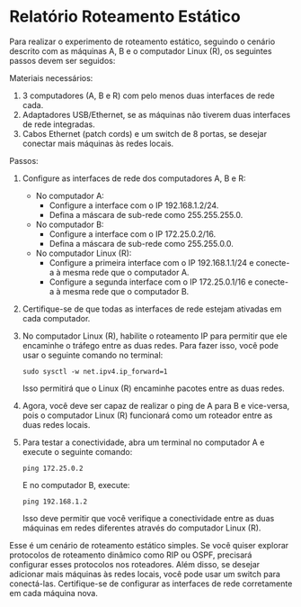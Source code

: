 # Relatório Roteamento Estático

Para realizar o experimento de roteamento estático, seguindo o cenário descrito com as máquinas A, B e o computador Linux (R), os seguintes passos devem ser seguidos:

Materiais necessários:

1. 3 computadores (A, B e R) com pelo menos duas interfaces de rede cada.
2. Adaptadores USB/Ethernet, se as máquinas não tiverem duas interfaces de rede integradas.
3. Cabos Ethernet (patch cords) e um switch de 8 portas, se desejar conectar mais máquinas às redes locais.

Passos:

1. Configure as interfaces de rede dos computadores A, B e R:
    - No computador A:
        - Configure a interface com o IP 192.168.1.2/24.
        - Defina a máscara de sub-rede como 255.255.255.0.
    - No computador B:
        - Configure a interface com o IP 172.25.0.2/16.
        - Defina a máscara de sub-rede como 255.255.0.0.
    - No computador Linux (R):
        - Configure a primeira interface com o IP 192.168.1.1/24 e conecte-a à mesma rede que o computador A.
        - Configure a segunda interface com o IP 172.25.0.1/16 e conecte-a à mesma rede que o computador B.
2. Certifique-se de que todas as interfaces de rede estejam ativadas em cada computador.
3. No computador Linux (R), habilite o roteamento IP para permitir que ele encaminhe o tráfego entre as duas redes. Para fazer isso, você pode usar o seguinte comando no terminal:
    
    ```
    sudo sysctl -w net.ipv4.ip_forward=1
    
    ```
    
    Isso permitirá que o Linux (R) encaminhe pacotes entre as duas redes.
    
4. Agora, você deve ser capaz de realizar o ping de A para B e vice-versa, pois o computador Linux (R) funcionará como um roteador entre as duas redes locais.
5. Para testar a conectividade, abra um terminal no computador A e execute o seguinte comando:
    
    ```
    ping 172.25.0.2
    
    ```
    
    E no computador B, execute:
    
    ```
    ping 192.168.1.2
    
    ```
    
    Isso deve permitir que você verifique a conectividade entre as duas máquinas em redes diferentes através do computador Linux (R).
    

Esse é um cenário de roteamento estático simples. Se você quiser explorar protocolos de roteamento dinâmico como RIP ou OSPF, precisará configurar esses protocolos nos roteadores. Além disso, se desejar adicionar mais máquinas às redes locais, você pode usar um switch para conectá-las. Certifique-se de configurar as interfaces de rede corretamente em cada máquina nova.
